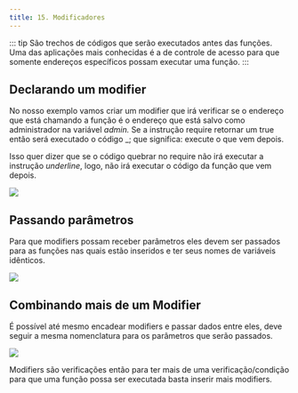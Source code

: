 ```yaml
---
title: 15. Modificadores
---
```

::: tip
  São trechos de códigos que serão executados antes das funções. Uma das
  aplicações mais conhecidas é a de controle de acesso para que somente
  endereços específicos possam executar uma função.
:::

## Declarando um modifier

No nosso exemplo vamos criar um modifier que irá verificar se o endereço que está chamando a função é o endereço que está salvo como administrador na variável _admin._ Se a instrução require retornar um true então será executado o código \_; que significa: execute o que vem depois.

Isso quer dizer que se o código quebrar no require não irá executar a instrução _underline_, logo, não irá executar o código da função que vem depois.

![](<../assets/image(94).png>)

## Passando parâmetros

Para que modifiers possam receber parâmetros eles devem ser passados para as funções nas quais estão inseridos e ter seus nomes de variáveis idênticos.

![](<../assets/image(81).png>)

## Combinando mais de um Modifier

É possível até mesmo encadear modifiers e passar dados entre eles, deve seguir a mesma nomenclatura para os parâmetros que serão passados.

![](<../assets/image(126).png>)

Modifiers são verificações então para ter mais de uma verificação/condição para que uma função possa ser executada basta inserir mais modifiers.
